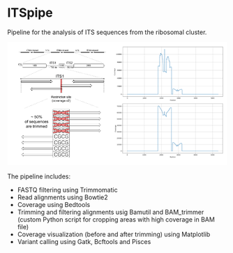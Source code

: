 # ITSpipe  
  
Pipeline for the analysis of ITS sequences from the ribosomal cluster.

![SAM trimmer scheme](./SAM_trimmer_scheme.png)

The pipeline includes:
- FASTQ filtering using Trimmomatic  
- Read alignments using Bowtie2
- Coverage using Bedtools
- Trimming and filtering alignments usig Bamutil and BAM_trimmer (custom Python script for cropping areas with high coverage in BAM file)
- Сoverage visualization (before and after trimming) using Matplotlib
- Variant calling using Gatk, Bcftools and Pisces 